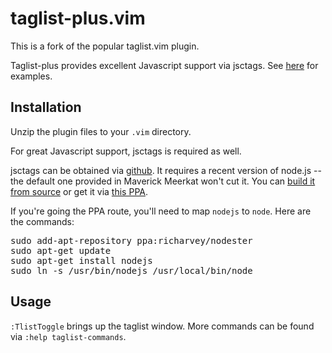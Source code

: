 taglist-plus.vim
================

This is a fork of the popular taglist.vim plugin.

Taglist-plus provides excellent Javascript support via jsctags. See [here][1]
for examples.

Installation
------------

Unzip the plugin files to your `.vim` directory.

For great Javascript support, jsctags is required as well.

jsctags can be obtained via [github][4]. It requires a recent version of
node.js -- the default one provided in Maverick Meerkat won't cut it. You can
[build it from source][6] or get it via [this PPA][5].

If you're going the PPA route, you'll need to map `nodejs` to `node`. Here are
the commands:
<pre>
sudo add-apt-repository ppa:richarvey/nodester
sudo apt-get update
sudo apt-get install nodejs
sudo ln -s /usr/bin/nodejs /usr/local/bin/node
</pre>

Usage
-----

`:TlistToggle` brings up the taglist window.  More commands can be found via
`:help taglist-commands`.

[1]:http://discontinuously.com/2011/03/vim-support-javascript-taglist-plus/
[2]:https://github.com/int3/vim-taglist-plus
[3]:http://www.vim.org/scripts/script.php?script_id=3504
[4]:https://github.com/mozilla/doctorjs
[5]:https://launchpad.net/~richarvey/+archive/nodester
[6]:http://nodejs.org/#download
